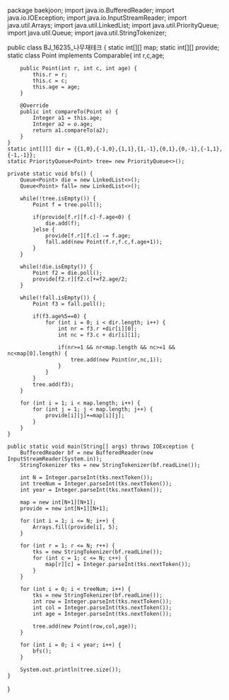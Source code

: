 package baekjoon;
import java.io.BufferedReader;
import java.io.IOException;
import java.io.InputStreamReader;
import java.util.Arrays;
import java.util.LinkedList;
import java.util.PriorityQueue;
import java.util.Queue;
import java.util.StringTokenizer;

public class BJ_16235_나무재테크 {
	static int[][] map;
	static int[][] provide; 
	static class Point implements Comparable<Point>{
		int r,c,age;

		public Point(int r, int c, int age) {
			this.r = r;
			this.c = c;
			this.age = age;
		}

		@Override
		public int compareTo(Point o) {
			Integer a1 = this.age;
			Integer a2 = o.age;
			return a1.compareTo(a2);
		}		
	}
	static int[][] dir = {{1,0},{-1,0},{1,1},{1,-1},{0,1},{0,-1},{-1,1},{-1,-1}};
	static PriorityQueue<Point> tree= new PriorityQueue<>();
	
	private static void bfs() {
		Queue<Point> die = new LinkedList<>();
		Queue<Point> fall= new LinkedList<>();
		
		while(!tree.isEmpty()) {
			Point f = tree.poll();
			
			if(provide[f.r][f.c]-f.age<0) {
				die.add(f);
			}else {
				provide[f.r][f.c] -= f.age;
				fall.add(new Point(f.r,f.c,f.age+1));
			}		
		}
		
		while(!die.isEmpty()) {
			Point f2 = die.poll();
			provide[f2.r][f2.c]+=f2.age/2;
		}
		
		while(!fall.isEmpty()) {
			Point f3 = fall.poll();
			
			if(f3.age%5==0) {
				for (int i = 0; i < dir.length; i++) {
					int nr = f3.r +dir[i][0];
					int nc = f3.c + dir[i][1];
					
					if(nr>=1 && nr<map.length && nc>=1 && nc<map[0].length) {
						tree.add(new Point(nr,nc,1));
					}
				}	
			}		
			tree.add(f3);
		}
		
		for (int i = 1; i < map.length; i++) {
			for (int j = 1; j < map.length; j++) {
				provide[i][j]+=map[i][j];
			}
		}
	}
	
	public static void main(String[] args) throws IOException {
		BufferedReader bf = new BufferedReader(new InputStreamReader(System.in));
		StringTokenizer tks = new StringTokenizer(bf.readLine());
		
		int N = Integer.parseInt(tks.nextToken());
		int treeNum = Integer.parseInt(tks.nextToken());
		int year = Integer.parseInt(tks.nextToken());
		
		map = new int[N+1][N+1];
		provide = new int[N+1][N+1];
		
		for (int i = 1; i <= N; i++) {
			Arrays.fill(provide[i], 5);
		}
		
		for (int r = 1; r <= N; r++) {
			tks = new StringTokenizer(bf.readLine());
			for (int c = 1; c <= N; c++) {
				map[r][c] = Integer.parseInt(tks.nextToken());
			}
		}

		for (int i = 0; i < treeNum; i++) {
			tks = new StringTokenizer(bf.readLine());
			int row = Integer.parseInt(tks.nextToken());
			int col = Integer.parseInt(tks.nextToken());
			int age = Integer.parseInt(tks.nextToken());
			
			tree.add(new Point(row,col,age));
		}
			
		for (int i = 0; i < year; i++) {
			bfs();
		}
    
		System.out.println(tree.size());
	}
}
